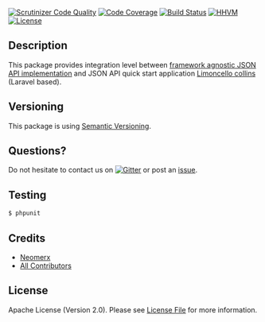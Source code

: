 [![Scrutinizer Code Quality](https://scrutinizer-ci.com/g/neomerx/limoncello/badges/quality-score.png?b=master)](https://scrutinizer-ci.com/g/neomerx/limoncello/?branch=master)
[![Code Coverage](https://scrutinizer-ci.com/g/neomerx/limoncello/badges/coverage.png?b=master)](https://scrutinizer-ci.com/g/neomerx/limoncello/?branch=master)
[![Build Status](https://travis-ci.org/neomerx/limoncello.svg?branch=master)](https://travis-ci.org/neomerx/limoncello)
[![HHVM](https://img.shields.io/hhvm/neomerx/limoncello.svg)](https://travis-ci.org/neomerx/limoncello)
[![License](https://img.shields.io/packagist/l/neomerx/limoncello.svg)](https://packagist.org/packages/neomerx/limoncello)

## Description

This package provides integration level between [framework agnostic JSON API implementation](https://github.com/neomerx/json-api/) and JSON API quick start application [Limoncello collins](https://github.com/neomerx/limoncello-collins) (Laravel based).

## Versioning

This package is using [Semantic Versioning](http://semver.org/).

## Questions?

Do not hesitate to contact us on [![Gitter](https://badges.gitter.im/Join%20Chat.svg)](https://gitter.im/neomerx/json-api) or post an [issue](https://github.com/neomerx/limoncello/issues).

## Testing

``` bash
$ phpunit
```

## Credits

- [Neomerx](https://github.com/neomerx)
- [All Contributors](../../contributors)

## License

Apache License (Version 2.0). Please see [License File](LICENSE) for more information.
